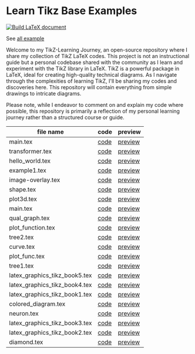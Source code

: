 # Learn Tikz Base Examples

[![Build LaTeX document](https://github.com/cauliyang/learn_tikz/actions/workflows/build.yml/badge.svg)](https://github.com/cauliyang/learn_tikz/actions/workflows/build.yml)

See [all example](https://github.com/cauliyang/learn_tikz/blob/main/gallery/main.pdf)

Welcome to my TikZ-Learning Journey, an open-source repository where I share my collection of TikZ LaTeX codes.
This project is not an instructional guide but a personal codebase shared with the community as I learn and experiment with the TikZ library in LaTeX.
TikZ is a powerful package in LaTeX, ideal for creating high-quality technical diagrams.
As I navigate through the complexities of learning TikZ, I'll be sharing my codes and discoveries here. This repository will contain everything from simple drawings to intricate diagrams.

Please note, while I endeavor to comment on and explain my code where possible, this repository is primarily a reflection of my personal learning journey rather than a structured course or guide.

<!-- begin table -->
|file name | code  | preview  |
|---|---|---|
|main.tex|[code](https:/github.com/cauliyang/learn_tikz/blob/main/source/main.tex)|[preview](https://github.com/cauliyang/learn_tikz/blob/main/gallery/main.pdf)|
|transformer.tex|[code](https:/github.com/cauliyang/learn_tikz/blob/main/source/source/transformer.tex)|[preview](https://github.com/cauliyang/learn_tikz/blob/main/gallery/transformer.pdf)|
|hello_world.tex|[code](https:/github.com/cauliyang/learn_tikz/blob/main/source/source/hello_world.tex)|[preview](https://github.com/cauliyang/learn_tikz/blob/main/gallery/hello_world.pdf)|
|example1.tex|[code](https:/github.com/cauliyang/learn_tikz/blob/main/source/source/example1.tex)|[preview](https://github.com/cauliyang/learn_tikz/blob/main/gallery/example1.pdf)|
|image-overlay.tex|[code](https:/github.com/cauliyang/learn_tikz/blob/main/source/source/image-overlay.tex)|[preview](https://github.com/cauliyang/learn_tikz/blob/main/gallery/image-overlay.pdf)|
|shape.tex|[code](https:/github.com/cauliyang/learn_tikz/blob/main/source/source/shape.tex)|[preview](https://github.com/cauliyang/learn_tikz/blob/main/gallery/shape.pdf)|
|plot3d.tex|[code](https:/github.com/cauliyang/learn_tikz/blob/main/source/source/plot3d.tex)|[preview](https://github.com/cauliyang/learn_tikz/blob/main/gallery/plot3d.pdf)|
|main.tex|[code](https:/github.com/cauliyang/learn_tikz/blob/main/source/source/main.tex)|[preview](https://github.com/cauliyang/learn_tikz/blob/main/gallery/main.pdf)|
|qual_graph.tex|[code](https:/github.com/cauliyang/learn_tikz/blob/main/source/source/qual_graph.tex)|[preview](https://github.com/cauliyang/learn_tikz/blob/main/gallery/qual_graph.pdf)|
|plot_function.tex|[code](https:/github.com/cauliyang/learn_tikz/blob/main/source/source/plot_function.tex)|[preview](https://github.com/cauliyang/learn_tikz/blob/main/gallery/plot_function.pdf)|
|tree2.tex|[code](https:/github.com/cauliyang/learn_tikz/blob/main/source/source/tree2.tex)|[preview](https://github.com/cauliyang/learn_tikz/blob/main/gallery/tree2.pdf)|
|curve.tex|[code](https:/github.com/cauliyang/learn_tikz/blob/main/source/source/curve.tex)|[preview](https://github.com/cauliyang/learn_tikz/blob/main/gallery/curve.pdf)|
|plot_func.tex|[code](https:/github.com/cauliyang/learn_tikz/blob/main/source/source/plot_func.tex)|[preview](https://github.com/cauliyang/learn_tikz/blob/main/gallery/plot_func.pdf)|
|tree1.tex|[code](https:/github.com/cauliyang/learn_tikz/blob/main/source/source/tree1.tex)|[preview](https://github.com/cauliyang/learn_tikz/blob/main/gallery/tree1.pdf)|
|latex_graphics_tikz_book5.tex|[code](https:/github.com/cauliyang/learn_tikz/blob/main/source/source/latex_graphics_tikz_book5.tex)|[preview](https://github.com/cauliyang/learn_tikz/blob/main/gallery/latex_graphics_tikz_book5.pdf)|
|latex_graphics_tikz_book4.tex|[code](https:/github.com/cauliyang/learn_tikz/blob/main/source/source/latex_graphics_tikz_book4.tex)|[preview](https://github.com/cauliyang/learn_tikz/blob/main/gallery/latex_graphics_tikz_book4.pdf)|
|latex_graphics_tikz_book1.tex|[code](https:/github.com/cauliyang/learn_tikz/blob/main/source/source/latex_graphics_tikz_book1.tex)|[preview](https://github.com/cauliyang/learn_tikz/blob/main/gallery/latex_graphics_tikz_book1.pdf)|
|colored_diagram.tex|[code](https:/github.com/cauliyang/learn_tikz/blob/main/source/source/colored_diagram.tex)|[preview](https://github.com/cauliyang/learn_tikz/blob/main/gallery/colored_diagram.pdf)|
|neuron.tex|[code](https:/github.com/cauliyang/learn_tikz/blob/main/source/source/neuron.tex)|[preview](https://github.com/cauliyang/learn_tikz/blob/main/gallery/neuron.pdf)|
|latex_graphics_tikz_book3.tex|[code](https:/github.com/cauliyang/learn_tikz/blob/main/source/source/latex_graphics_tikz_book3.tex)|[preview](https://github.com/cauliyang/learn_tikz/blob/main/gallery/latex_graphics_tikz_book3.pdf)|
|latex_graphics_tikz_book2.tex|[code](https:/github.com/cauliyang/learn_tikz/blob/main/source/source/latex_graphics_tikz_book2.tex)|[preview](https://github.com/cauliyang/learn_tikz/blob/main/gallery/latex_graphics_tikz_book2.pdf)|
|diamond.tex|[code](https:/github.com/cauliyang/learn_tikz/blob/main/source/source/diamond.tex)|[preview](https://github.com/cauliyang/learn_tikz/blob/main/gallery/diamond.pdf)|
<!-- end table -->
